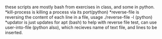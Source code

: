 these scripts are mostly bash from exercises in class, and some in python.
*kill-process is killing a process via its port(python)
*reverse-file is reversing the content of each line in a file, usage ./reverse-file <text file> -l <x number of lines to reverse> (python)
*updator is just updates for apt (bash)
to help with reverse file test, can use user-into-file (python also), which recieves name of text file, and lines to be inserted.


